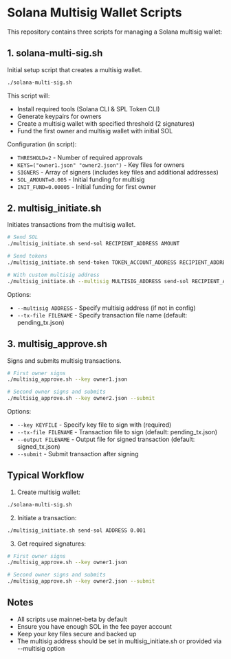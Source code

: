 # Solana Multisig Wallet Scripts

This repository contains three scripts for managing a Solana multisig wallet:

## 1. solana-multi-sig.sh
Initial setup script that creates a multisig wallet.

```bash
./solana-multi-sig.sh
```

This script will:
- Install required tools (Solana CLI & SPL Token CLI)
- Generate keypairs for owners
- Create a multisig wallet with specified threshold (2 signatures)
- Fund the first owner and multisig wallet with initial SOL

Configuration (in script):
- `THRESHOLD=2` - Number of required approvals
- `KEYS=("owner1.json" "owner2.json")` - Key files for owners
- `SIGNERS` - Array of signers (includes key files and additional addresses)
- `SOL_AMOUNT=0.005` - Initial funding for multisig
- `INIT_FUND=0.00005` - Initial funding for first owner

## 2. multisig_initiate.sh
Initiates transactions from the multisig wallet.

```bash
# Send SOL
./multisig_initiate.sh send-sol RECIPIENT_ADDRESS AMOUNT

# Send tokens
./multisig_initiate.sh send-token TOKEN_ACCOUNT_ADDRESS RECIPIENT_ADDRESS AMOUNT

# With custom multisig address
./multisig_initiate.sh --multisig MULTISIG_ADDRESS send-sol RECIPIENT_ADDRESS AMOUNT
```

Options:
- `--multisig ADDRESS` - Specify multisig address (if not in config)
- `--tx-file FILENAME` - Specify transaction file name (default: pending_tx.json)

## 3. multisig_approve.sh
Signs and submits multisig transactions.

```bash
# First owner signs
./multisig_approve.sh --key owner1.json

# Second owner signs and submits
./multisig_approve.sh --key owner2.json --submit
```

Options:
- `--key KEYFILE` - Specify key file to sign with (required)
- `--tx-file FILENAME` - Transaction file to sign (default: pending_tx.json)
- `--output FILENAME` - Output file for signed transaction (default: signed_tx.json)
- `--submit` - Submit transaction after signing

## Typical Workflow

1. Create multisig wallet:
```bash
./solana-multi-sig.sh
```

2. Initiate a transaction:
```bash
./multisig_initiate.sh send-sol ADDRESS 0.001
```

3. Get required signatures:
```bash
# First owner signs
./multisig_approve.sh --key owner1.json

# Second owner signs and submits
./multisig_approve.sh --key owner2.json --submit
```

## Notes
- All scripts use mainnet-beta by default
- Ensure you have enough SOL in the fee payer account
- Keep your key files secure and backed up
- The multisig address should be set in multisig_initiate.sh or provided via --multisig option

